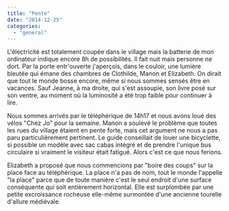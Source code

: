 ```yaml
---
title: "Pente"
date: "2014-12-25"
categories: 
  - "general"
---
```


L'électricité est totalement coupée dans le village mais la batterie de mon ordinateur indique encore 8h de possibilités. Il fait nuit mais personne ne dort. Par la porte entr'ouverte j'aperçois, dans le couloir, une lumière bleutée qui émane des chambres de Clothilde, Manon et Elizabeth. On dirait que tout le monde bosse encore, même si nous sommes sensés être en vacances. Sauf Jeanne, à ma droite, qui s'est assoupie, son livre posé sur son ventre, au moment où la luminosité a été trop faible pour continuer à lire.

Nous sommes arrivés par le téléphérique de 14h17 et nous avons loué des vélos "Chez Jo" pour la semaine. Manon a soulevé le problème que toutes les rues du village étaient en pente forte, mais cet argument ne nous a pas paru particulièrement pertinent. Le guide conseillait de louer une bicyclette, si possible un modèle avec sac cabas intégré et de prendre l'unique bus circulaire si vraiment le visiteur était fatigué. Alors c'est ce que nous ferions.

Elizabeth a proposé que nous commencions par "boire des coups" sur la place face au téléphérique. La place n'a pas de nom, tout le monde l'appelle "la place" parce que de toute manière c'est le seul endroit d'une surface conséquente qui soit entièrement horizontal. Elle est surplombée par une petite excroissance rocheuse elle-même surmontée d'une ancienne tourelle d'allure médiévale.
